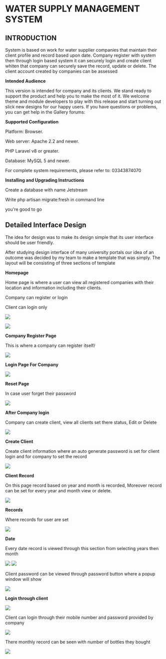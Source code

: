 # WATER SUPPLY MANAGEMENT SYSTEM

## **INTRODUCTION**

System is based on work for water supplier companies that maintain their client profile and record based upon date. Company register with system then through login based system it can securely login and create client whiten that company can securely save the record, update or delete. The client account created by companies can be assessed

**Intended Audience**

This version is intended for company and its clients. We stand ready to support the product and help you to make the most of it. We welcome theme and module developers to play with this release and start turning out slick new designs for our happy users. If you have questions or problems, you can get help in the Gallery forums:

**Supported Configuration**

Platform: Browser.

Web server: Apache 2.2 and newer.

PHP Laravel v8 or greater.

Database: MySQL 5 and newer.

For complete system requirements, please refer to: 03343874070

**Installing and Upgrading Instructions**

Create a database with name Jetstream

Write php artisan migrate:fresh in command line

you&#39;re good to go

## **Detailed Interface Design**

The idea for design was to make its design simple that its user interface should be user friendly.

After studying design interface of many university portals our idea of an outcome was decided by my team to make a template that was simply. The layout will be consisting of three sections of template

**Homepage**

Home page is where a user can view all registered companies with their location and information including their clients.

Company can register or login

Client can login only

![](RackMultipart20201121-4-zzwos7_html_ce1b2e4975920189.png)

![](RackMultipart20201121-4-zzwos7_html_1904ad730d75b9af.png)

**Company Register Page**

This is where a company can register itself/

![](RackMultipart20201121-4-zzwos7_html_ee081188d4f5c70a.png)

**Login Page For Company**

![](RackMultipart20201121-4-zzwos7_html_478617b451dd71ad.png)

**Reset Page**

In case user forget their password

![](RackMultipart20201121-4-zzwos7_html_bb91554355a3351.png)

**After Company login**

Company can create client, view all clients set there status, Edit or Delete

![](RackMultipart20201121-4-zzwos7_html_9a59139e1f17dc2b.png)

**Create Client**

Create client information where an auto generate password is set for client login and for company to set the record

![](RackMultipart20201121-4-zzwos7_html_eaa795beac574671.png)

**Client Record**

On this page record based on year and month is recorded, Moreover record can be set for every year and month view or delete.

![](RackMultipart20201121-4-zzwos7_html_a9dc15806a920df9.png)

**Records**

Where records for user are set

![](RackMultipart20201121-4-zzwos7_html_ba89518be659efcc.png)

**Date**

Every date record is viewed through this section from selecting years then month

![](RackMultipart20201121-4-zzwos7_html_3758a88ddc2281ed.png) ![](RackMultipart20201121-4-zzwos7_html_4d57f3444310262c.png)

Client password can be viewed through password button where a popup window will show

![](RackMultipart20201121-4-zzwos7_html_75d599dab290db31.png)

**Login through client**

![](RackMultipart20201121-4-zzwos7_html_8b7a0e37caf3ab82.png)

Client can login through their mobile number and password provided by company

![](RackMultipart20201121-4-zzwos7_html_2030edda3ef07b39.png)

There monthly record can be seen with number of bottles they bought

![](RackMultipart20201121-4-zzwos7_html_bddeb9c900cd256d.png)
